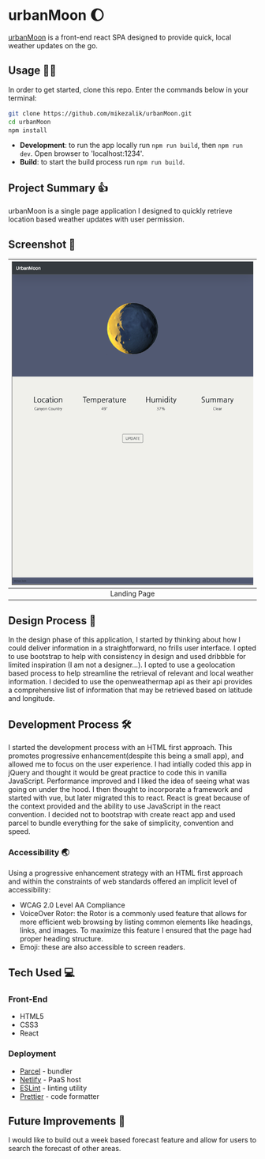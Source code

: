# urbanMoon 🌔

[urbanMoon](https://brave-booth-15c32b.netlify.app/) is a front-end react SPA designed to provide quick, local weather updates on the go.

## Usage 👩‍💻

In order to get started, clone this repo. Enter the commands below in your terminal:

```bash
git clone https://github.com/mikezalik/urbanMoon.git
cd urbanMoon
npm install
```

- **Development**: to run the app locally run `npm run build`, then `npm run dev`. Open browser to 'localhost:1234'.
- **Build**: to start the build process run `npm run build`.

## Project Summary 👍

urbanMoon is a single page application I designed to quickly retrieve location based weather updates with user permission.

## Screenshot 📸

| <img alt="Landing Page" src="design/Screen Shot 2021-01-26 at 11.17.24 AM.png" width="600"> |
| :-----------------------------------------------------------------------------------------: |
|                                        Landing Page                                         |

## Design Process 📐

In the design phase of this application, I started by thinking about how I could deliver information in a straightforward, no frills user interface. I opted to use bootstrap to help with consistency in design and used dribbble for limited inspiration (I am not a designer...). I opted to use a geolocation based process to help streamline the retrieval of relevant and local weather information. I decided to use the openweathermap api as their api provides a comprehensive list of information that may be retrieved based on latitude and longitude.

## Development Process 🛠

I started the development process with an HTML first approach. This promotes progressive enhancement(despite this being a small app), and allowed me to focus on the user experience. I had intially coded this app in jQuery and thought it would be great practice to code this in vanilla JavaScript. Performance improved and I liked the idea of seeing what was going on under the hood. I then thought to incorporate a framework and started with vue, but later migrated this to react. React is great because of the context provided and the ability to use JavaScript in the react convention. I decided not to bootstrap with create react app and used parcel to bundle everything for the sake of simplicity, convention and speed.

### Accessibility 🌏

Using a progressive enhancement strategy with an HTML first approach and within the constraints of web standards offered an implicit level of accessibility:

- WCAG 2.0 Level AA Compliance
- VoiceOver Rotor: the Rotor is a commonly used feature that allows for more efficient web browsing by listing common elements like headings, links, and images. To maximize this feature I ensured that the page had proper heading structure.
- Emoji: these are also accessible to screen readers.

## Tech Used 💻

### Front-End

- HTML5
- CSS3
- React

### Deployment

- [Parcel](https://parceljs.org/) - bundler
- [Netlify](https://netlify.com) - PaaS host
- [ESLint](https://eslint.org/) - linting utility
- [Prettier](https://prettier.io/) - code formatter

## Future Improvements 🚀

I would like to build out a week based forecast feature and allow for users to search the forecast of other areas.
